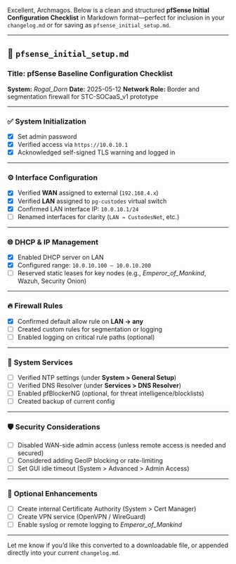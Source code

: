 Excellent, Archmagos. Below is a clean and structured **pfSense Initial Configuration Checklist** in Markdown format—perfect for inclusion in your `changelog.md` or for saving as `pfsense_initial_setup.md`.

---

## 📜 `pfsense_initial_setup.md`

### **Title:** pfSense Baseline Configuration Checklist

**System:** *Rogal\_Dorn*
**Date:** 2025-05-12
**Network Role:** Border and segmentation firewall for STC-SOCaaS\_v1 prototype

---

### ✅ **System Initialization**

* [x] Set admin password
* [x] Verified access via `https://10.0.10.1`
* [x] Acknowledged self-signed TLS warning and logged in

---

### ⚙️ **Interface Configuration**

* [x] Verified **WAN** assigned to external (`192.168.4.x`)
* [x] Verified **LAN** assigned to `pg-custodes` virtual switch
* [x] Confirmed LAN interface IP: `10.0.10.1/24`
* [ ] Renamed interfaces for clarity (`LAN → CustodesNet`, etc.)

---

### 🌐 **DHCP & IP Management**

* [x] Enabled DHCP server on LAN
* [x] Configured range: `10.0.10.100 – 10.0.10.200`
* [ ] Reserved static leases for key nodes (e.g., *Emperor\_of\_Mankind*, Wazuh, Security Onion)

---

### 🔥 **Firewall Rules**

* [x] Confirmed default allow rule on **LAN → any**
* [ ] Created custom rules for segmentation or logging
* [ ] Enabled logging on critical rule paths (optional)

---

### 🧠 **System Services**

* [ ] Verified NTP settings (under **System > General Setup**)
* [ ] Verified DNS Resolver (under **Services > DNS Resolver**)
* [ ] Enabled pfBlockerNG (optional, for threat intelligence/blocklists)
* [ ] Created backup of current config

---

### 🛡️ **Security Considerations**

* [ ] Disabled WAN-side admin access (unless remote access is needed and secured)
* [ ] Considered adding GeoIP blocking or rate-limiting
* [ ] Set GUI idle timeout (System > Advanced > Admin Access)

---

### 🧰 **Optional Enhancements**

* [ ] Create internal Certificate Authority (System > Cert Manager)
* [ ] Create VPN service (OpenVPN / WireGuard)
* [ ] Enable syslog or remote logging to *Emperor\_of\_Mankind*

---

Let me know if you’d like this converted to a downloadable file, or appended directly into your current `changelog.md`.
